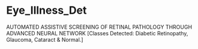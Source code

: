 # Eye_Illness_Det
AUTOMATED ASSISTIVE SCREENING OF RETINAL PATHOLOGY THROUGH ADVANCED NEURAL NETWORK [Classes Detected: Diabetic Retinopathy, Glaucoma, Cataract &amp; Normal.] 
